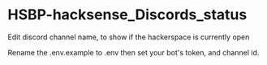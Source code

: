 # HSBP-hacksense_Discords_status
 Edit discord channel name, to show if the hackerspace is currently open

Rename the .env.example to .env then set your bot's token, and channel id.
